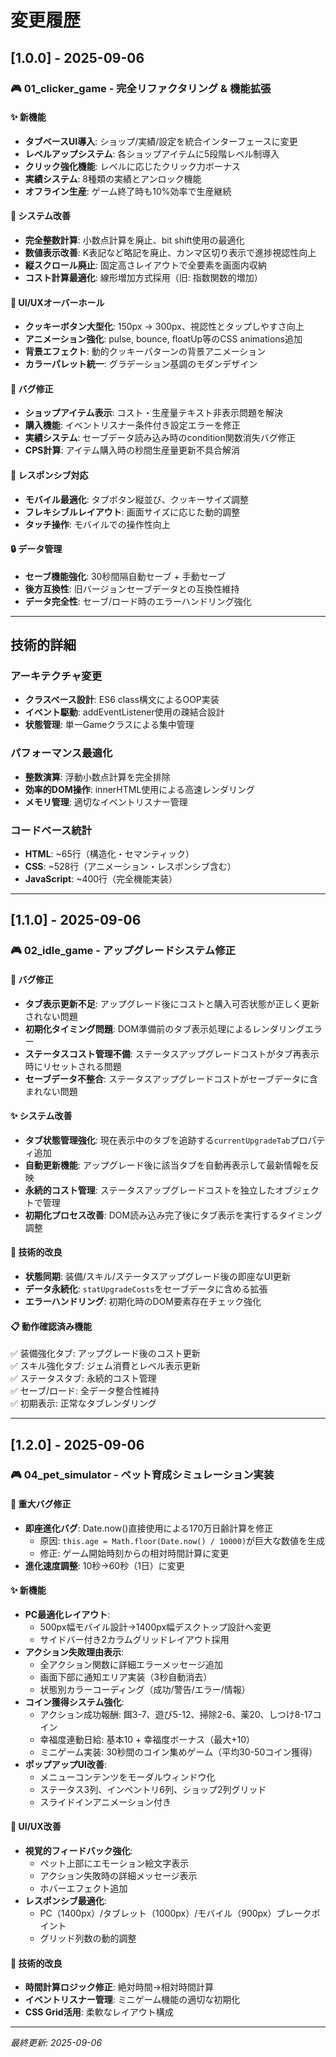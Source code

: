 # 変更履歴

## [1.0.0] - 2025-09-06

### 🎮 01_clicker_game - 完全リファクタリング & 機能拡張

#### ✨ 新機能
- **タブベースUI導入**: ショップ/実績/設定を統合インターフェースに変更
- **レベルアップシステム**: 各ショップアイテムに5段階レベル制導入
- **クリック強化機能**: レベルに応じたクリック力ボーナス
- **実績システム**: 8種類の実績とアンロック機能
- **オフライン生産**: ゲーム終了時も10%効率で生産継続

#### 🔧 システム改善
- **完全整数計算**: 小数点計算を廃止、bit shift使用の最適化
- **数値表示改善**: K表記など略記を廃止、カンマ区切り表示で進捗視認性向上
- **縦スクロール廃止**: 固定高さレイアウトで全要素を画面内収納
- **コスト計算最適化**: 線形増加方式採用（旧: 指数関数的増加）

#### 🎨 UI/UXオーバーホール
- **クッキーボタン大型化**: 150px → 300px、視認性とタップしやすさ向上
- **アニメーション強化**: pulse, bounce, floatUp等のCSS animations追加
- **背景エフェクト**: 動的クッキーパターンの背景アニメーション
- **カラーパレット統一**: グラデーション基調のモダンデザイン

#### 🐛 バグ修正
- **ショップアイテム表示**: コスト・生産量テキスト非表示問題を解決
- **購入機能**: イベントリスナー条件付き設定エラーを修正
- **実績システム**: セーブデータ読み込み時のcondition関数消失バグ修正
- **CPS計算**: アイテム購入時の秒間生産量更新不具合解消

#### 📱 レスポンシブ対応
- **モバイル最適化**: タブボタン縦並び、クッキーサイズ調整
- **フレキシブルレイアウト**: 画面サイズに応じた動的調整
- **タッチ操作**: モバイルでの操作性向上

#### 🔒 データ管理
- **セーブ機能強化**: 30秒間隔自動セーブ + 手動セーブ
- **後方互換性**: 旧バージョンセーブデータとの互換性維持
- **データ完全性**: セーブ/ロード時のエラーハンドリング強化

---

## 技術的詳細

### アーキテクチャ変更
- **クラスベース設計**: ES6 class構文によるOOP実装
- **イベント駆動**: addEventListener使用の疎結合設計
- **状態管理**: 単一Gameクラスによる集中管理

### パフォーマンス最適化
- **整数演算**: 浮動小数点計算を完全排除
- **効率的DOM操作**: innerHTML使用による高速レンダリング
- **メモリ管理**: 適切なイベントリスナー管理

### コードベース統計
- **HTML**: ~65行（構造化・セマンティック）
- **CSS**: ~528行（アニメーション・レスポンシブ含む）
- **JavaScript**: ~400行（完全機能実装）

---

## [1.1.0] - 2025-09-06

### 🎮 02_idle_game - アップグレードシステム修正

#### 🐛 バグ修正
- **タブ表示更新不足**: アップグレード後にコストと購入可否状態が正しく更新されない問題
- **初期化タイミング問題**: DOM準備前のタブ表示処理によるレンダリングエラー
- **ステータスコスト管理不備**: ステータスアップグレードコストがタブ再表示時にリセットされる問題
- **セーブデータ不整合**: ステータスアップグレードコストがセーブデータに含まれない問題

#### ✨ システム改善
- **タブ状態管理強化**: 現在表示中のタブを追跡する`currentUpgradeTab`プロパティ追加
- **自動更新機能**: アップグレード後に該当タブを自動再表示して最新情報を反映
- **永続的コスト管理**: ステータスアップグレードコストを独立したオブジェクトで管理
- **初期化プロセス改善**: DOM読み込み完了後にタブ表示を実行するタイミング調整

#### 🔧 技術的改良
- **状態同期**: 装備/スキル/ステータスアップグレード後の即座なUI更新
- **データ永続化**: `statUpgradeCosts`をセーブデータに含める拡張
- **エラーハンドリング**: 初期化時のDOM要素存在チェック強化

#### 📋 動作確認済み機能
✅ 装備強化タブ: アップグレード後のコスト更新  
✅ スキル強化タブ: ジェム消費とレベル表示更新  
✅ ステータスタブ: 永続的コスト管理  
✅ セーブ/ロード: 全データ整合性維持  
✅ 初期表示: 正常なタブレンダリング  

---

## [1.2.0] - 2025-09-06

### 🎮 04_pet_simulator - ペット育成シミュレーション実装

#### 🐛 重大バグ修正
- **即座進化バグ**: Date.now()直接使用による170万日齢計算を修正
  - 原因: `this.age = Math.floor(Date.now() / 10000)`が巨大な数値を生成
  - 修正: ゲーム開始時刻からの相対時間計算に変更
- **進化速度調整**: 10秒→60秒（1日）に変更

#### ✨ 新機能
- **PC最適化レイアウト**: 
  - 500px幅モバイル設計→1400px幅デスクトップ設計へ変更
  - サイドバー付き2カラムグリッドレイアウト採用
- **アクション失敗理由表示**:
  - 全アクション関数に詳細エラーメッセージ追加
  - 画面下部に通知エリア実装（3秒自動消去）
  - 状態別カラーコーディング（成功/警告/エラー/情報）
- **コイン獲得システム強化**:
  - アクション成功報酬: 餌3-7、遊び5-12、掃除2-6、薬20、しつけ8-17コイン
  - 幸福度連動日給: 基本10 + 幸福度ボーナス（最大+10）
  - ミニゲーム実装: 30秒間のコイン集めゲーム（平均30-50コイン獲得）
- **ポップアップUI改善**:
  - メニューコンテンツをモーダルウィンドウ化
  - ステータス3列、インベントリ6列、ショップ2列グリッド
  - スライドインアニメーション付き

#### 🎨 UI/UX改善
- **視覚的フィードバック強化**:
  - ペット上部にエモーション絵文字表示
  - アクション失敗時の詳細メッセージ表示
  - ホバーエフェクト追加
- **レスポンシブ最適化**:
  - PC（1400px）/タブレット（1000px）/モバイル（900px）ブレークポイント
  - グリッド列数の動的調整

#### 🔧 技術的改良
- **時間計算ロジック修正**: 絶対時間→相対時間計算
- **イベントリスナー管理**: ミニゲーム機能の適切な初期化
- **CSS Grid活用**: 柔軟なレイアウト構成

---

*最終更新: 2025-09-06*